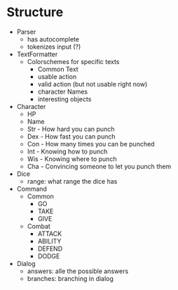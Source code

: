 # Structure
* Parser
	* has autocomplete
	* tokenizes input (?)
* TextFormatter
	* Colorschemes for specific texts
		* Common Text
		* usable action
		* valid action (but not usable right now)
		* character Names
		* interesting objects
* Character
	* HP
	* Name
	* Str - How hard you can punch
	* Dex - How fast you can punch
	* Con - How many times you can be punched
	* Int - Knowing how to punch
	* Wis - Knowing where to punch
	* Cha - Convincing someone to let you punch them
* Dice
	* range: what range the dice has
* Command
	* Common
		* GO
		* TAKE
		* GIVE
	* Combat
		* ATTACK
		* ABILITY
		* DEFEND
		* DODGE
* Dialog
	* answers: alle the possible answers
	* branches: branching in dialog

	
